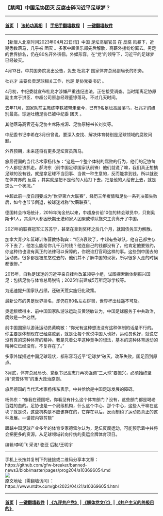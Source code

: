### 【禁闻】中国足协团灭 反腐击碎习近平足球梦？
------------------------

#### [首页](https://github.com/gfw-breaker/banned-news3/blob/master/README.md) &nbsp;&nbsp;|&nbsp;&nbsp; [法轮功真相](https://github.com/begood0513/basic/blob/master/README.md)  &nbsp;&nbsp;|&nbsp;&nbsp; [手把手翻墙教程](https://github.com/gfw-breaker/guides/wiki)  &nbsp;&nbsp;|&nbsp;&nbsp; [一键翻墙软件](https://github.com/gfw-breaker/nogfw/blob/master/README.md)  



<hr/>






<div><div class="post_content" itemprop="articleBody">
 <p>
  【新唐人北京时间2023年04月22日讯】中国
  <ok href="https://www.ntdtv.com/gb/足坛高层官员.htm">
   足坛高层官员
  </ok>
  在
  <ok href="https://www.ntdtv.com/gb/反腐.htm">
   反腐
  </ok>
  风暴下，近期悉数落马，几乎被
  <ok href="https://www.ntdtv.com/gb/团灭.htm">
   团灭
  </ok>
  。多家中超俱乐部先后解散，高薪外援纷纷离去。男足的世界排名，仍在80名开外徘徊。外媒形容，在“党”的领导下，习近平的足球梦已经破灭。
 </p>
 <p>
  4月13日，中共国务院发出公告，免去
  <ok href="https://www.ntdtv.com/gb/杜兆才.htm">
   杜兆才
  </ok>
  国家体育总局副局长的职务。
 </p>
 <p>
  <ok href="https://www.ntdtv.com/gb/杜兆才.htm">
   杜兆才
  </ok>
  主要负责足球相关工作，也是
  <ok href="https://www.ntdtv.com/gb/足协党委书记.htm">
   足协党委书记
  </ok>
  。
 </p>
 <p>
  4月初，中纪委就宣布杜兆才涉嫌严重违纪违法，正在接受调查。当时距离足协原副主席于洪臣、中超公司原总经理董铮落马，不过几天时间。
 </p>
 <p>
  去年11月，国家队前主教练李铁被带走至今，已有9名足坛高层落马，杜兆才的级别最高。球迷吐槽足协已被中纪委
  <ok href="https://www.ntdtv.com/gb/团灭.htm">
   团灭
  </ok>
  。
 </p>
 <p>
  其他落马高官还有足协主席陈戌源、足协原秘书长刘奕等。
 </p>
 <p>
  中纪委书记李希在3月份曾说，要深入查找、解决体育特别是足球领域的腐败问题。
 </p>
 <p>
  外界预期，未来还将有更多足坛官员落马。
 </p>
 <p>
  旅居德国的当代艺术家杨伟东：“这是一个整个体制的腐败的行为，他们的足协每个人都应该抓走。郝海东（前中国足球国家队前锋）他们就说了嘛，我们真正想搞足球的没有钱，就是拿足球不当回事、当做一种生意的，反而能拿到钱。所以就说在体育界的
  <ok href="https://www.ntdtv.com/gb/反腐.htm">
   反腐
  </ok>
  ，其实就是把不是他的人给打下去，把是他的人给安上去，就是这么一个状况。”
 </p>
 <p>
  中超此前一度自诩要成为“世界第六大联赛”，经历三年疫情和足协一系列决策失败后，如今也节节倒退，被球迷戏称“欠薪联赛”。
 </p>
 <p>
  德国转会市场统计，2016年淘金热以来，中超身价前10位的转会球员中，只剩奥斯卡1人，其余9人都因长期无法和家人团聚或球队拖欠工资离开了中国。
 </p>
 <p>
  2021年的联赛冠军江苏苏宁，甚至在拿到奖杯之后几个月，就因债务压力解散。
 </p>
 <p>
  加拿大青少年篮球训练营教练鞠宾：“经济衰败了，中超有些球队，他自己都生存不下去了，他怎么能给你几千万的钱？他连自己的钱都没有了，他肯定他要毁约，你这种约也没有真正的法律可以保障的，你跟谁打官司这样的事。这些到中国去的运动员，很多都是被忽悠过去的，他们并不了解中国的现状，所以很多人走的时候都很惨。”
 </p>
 <p>
  2015年，自称足球迷的习近平亲自挂帅改革领导小组，试图探索新体制振兴国足：包括足协与体育总局脱钩；2025年前建成5万所足球学校等。
 </p>
 <p>
  为迅速提升国家队战绩，还破天荒实施归化政策。
 </p>
 <p>
  最新公布的男足世界排名，却仍在80名左右徘徊，世界杯出线遥不可及。
 </p>
 <p>
  奥运银牌得主、前中国国家队游泳运动员黄晓敏认为，中国足球服务于中共政治，腐败是一种必然。
 </p>
 <p>
  前中国国家队游泳运动员黄晓敏：“你光有这种想法没有这种体制的话是不行的。你主要是体制现在已经腐败到，就是让每个就说中国人也好，运动员也好，就说它没有真的这种体育的精神。我是凭着公平这种竞争的想法，基本的这种体育运动的精神它已经没有，不复存在了。”
 </p>
 <p>
  多家外媒描述中国足球现状，都形容习近平“足球梦”破灭，改革失败，国足回到原点。
 </p>
 <p>
  3月底，体育总局局长、党组书记高志丹再次强调“三大球”要振兴，必须始终坚持“党管体育”的重大政治原则。
 </p>
 <p>
  旅居德国的当代艺术家杨伟东表示，中共恰恰是中国足球发展的障碍。
 </p>
 <p>
  杨伟东：“像我在德国吧，你看见有什么这个体育部门？没有，这些部门都是喝老百姓的血的。足协也是一个局级机构，什么这个中心、那个中心，这些人干嘛在这块？就是说，这些机构是不应该存在的，它存在以后，反而制约了运动员真正的这种发展。—请按内容剪辑”
 </p>
 <p>
  跟踪中国足球产业多年的体育专家德雷尔认为，足坛反腐运动，可能预示着中共将会把更多的资源，从足球领域转向传统的奥运金牌体育项目。
 </p>
 <p>
  编辑/李明飞 采访/ 骆亚 后制/王明宇
 </p>
 <div class="single_ad">
 </div>
</div>
</div>
<hr/>
手机上长按并复制下列链接或二维码分享本文章：<br/>
https://github.com/gfw-breaker/banned-news3/blob/master/pages/prog204/a103696054.md <br/>
<a href='https://github.com/gfw-breaker/banned-news3/blob/master/pages/prog204/a103696054.md'><img src='https://github.com/gfw-breaker/banned-news3/blob/master/pages/prog204/a103696054.md.png'/></a> <br/>
原文地址（需翻墙访问）：https://www.ntdtv.com/gb/2023/04/21/a103696054.html


------------------------
#### [首页](https://github.com/gfw-breaker/banned-news3/blob/master/README.md) &nbsp;|&nbsp; [一键翻墙软件](https://github.com/gfw-breaker/nogfw/blob/master/README.md) &nbsp;| [《九评共产党》](https://github.com/gfw-breaker/9ping.md/blob/master/README.md#九评之一评共产党是什么) | [《解体党文化》](https://github.com/gfw-breaker/jtdwh.md/blob/master/README.md) | [《共产主义的终极目的》](https://github.com/gfw-breaker/gczydzjmd.md/blob/master/README.md)


<img src='http://gfw-breaker.win/banned-news3/pages/prog204/a103696054.md' width='0px' height='0px'/>